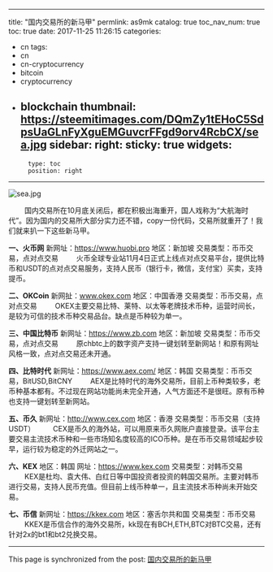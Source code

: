 
---
title: "国内交易所的新马甲"
permlink: as9mk
catalog: true
toc_nav_num: true
toc: true
date: 2017-11-25 11:26:15
categories:
- cn
tags:
- cn
- cn-cryptocurrency
- bitcoin
- cryptocurrency
- blockchain
thumbnail: https://steemitimages.com/DQmZy1tEHoC5SdpsUaGLnFyXguEMGuvcrFFgd9orv4RcbCX/sea.jpg
sidebar:
    right:
        sticky: true
widgets:
    -
        type: toc
        position: right
---


![sea.jpg](https://steemitimages.com/DQmZy1tEHoC5SdpsUaGLnFyXguEMGuvcrFFgd9orv4RcbCX/sea.jpg)


&nbsp;&nbsp;&nbsp;&nbsp;&nbsp;&nbsp;&nbsp;&nbsp;国内交易所在10月底关闭后，都在积极出海重开，国人戏称为“大航海时代”。因为国内的交易所大部分实力还不错，copy一份代码，交易所就重开了！我们就来扒一下这些新马甲。

**一、火币网**
新网址：https://www.huobi.pro
地区：新加坡
交易类型：币币交易，点对点交易
&nbsp;&nbsp;&nbsp;&nbsp;&nbsp;&nbsp;&nbsp;&nbsp;火币全球专业站11月4日正式上线点对点交易平台，提供比特币和USDT的点对点交易服务，支持人民币（银行卡，微信，支付宝）买卖，支持提币。

**二、OKCoin**
新网扯：www.okex.com
地区：中国香港
交易类型：币币交易，点对点交易
&nbsp;&nbsp;&nbsp;&nbsp;&nbsp;&nbsp;&nbsp;&nbsp;OKEX主要交易比特、莱特、以太等老牌技术币种，运营时间长，是较为可信的技术币种交易品台。缺点是币种较为单一。

**三、中国比特币**
新网址：https://www.zb.com
地区：新加坡
交易类型：币币交易，点对点交易
&nbsp;&nbsp;&nbsp;&nbsp;&nbsp;&nbsp;&nbsp;&nbsp;原chbtc上的数字资产支持一键划转至新网站！和原有网址风格一致，点对点交易还未开通。


**四、比特时代**
新网址：https://www.aex.com/
地区：韩国
交易类型：币币交易，BitUSD,BitCNY
&nbsp;&nbsp;&nbsp;&nbsp;&nbsp;&nbsp;&nbsp;&nbsp;AEX是比特时代的海外交易所，目前上币种类较多，老币种基本都有。不过现在网站功能尚未完全开通，人气方面还不是很旺。原有币种也支持一键划转至新网站。

**五、币久**
新网址：http://www.cex.com
地区：香港
交易类型：币币交易（支持USDT）
&nbsp;&nbsp;&nbsp;&nbsp;&nbsp;&nbsp;&nbsp;&nbsp;CEX是币久的海外站，可以用原来币久网账户直接登录。该平台主要交易主流技术币种和一些市场知名度较高的ICO币种。是在币币交易领域起步较早，运行较为稳定的外迁网站之一。

**六、KEX**
地区：韩国
网址：https://www.kex.com
交易类型：对韩币交易
&nbsp;&nbsp;&nbsp;&nbsp;&nbsp;&nbsp;&nbsp;&nbsp;KEX是杜均、袁大伟、白红日等中国投资者投资的韩国交易所。主要对韩币进行交易，支持人民币充值。但目前上线币种单一，且主流技术币种尚未开始交易。


**七、币信**
新网址：https://kkex.com
地区：塞舌尔共和国
交易类型：币币交易
&nbsp;&nbsp;&nbsp;&nbsp;&nbsp;&nbsp;&nbsp;&nbsp;KKEX是币信合作的海外交易所，kk现在有BCH,ETH,BTC对BTC交易，还有针对2x的bt1和bt2兑换交易。

- - -

This page is synchronized from the post: [国内交易所的新马甲](https://steemit.com/@lemooljiang/as9mk)
